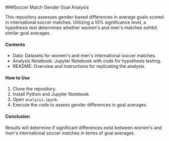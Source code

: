 ###Soccer Match Gender Goal Analysis

This repository assesses gender-based differences in average goals scored in international soccer matches. Utilizing a 10% significance level, a hypothesis test determines whether women's and men's matches exhibit similar goal averages.

#### Contents
- Data: Datasets for women's and men's international soccer matches.
- Analysis Notebook: Jupyter Notebook with code for hypothesis testing.
- README: Overview and instructions for replicating the analysis.

#### How to Use
1. Clone the repository.
2. Install Python and Jupyter Notebook.
3. Open `analysis.ipynb`.
4. Execute the code to assess gender differences in goal averages.

#### Conclusion
Results will determine if significant differences exist between women's and men's international soccer matches in terms of goal averages.
